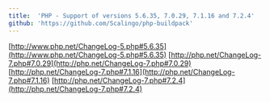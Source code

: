 ```yaml
---
title:	'PHP - Support of versions 5.6.35, 7.0.29, 7.1.16 and 7.2.4'
github: 'https://github.com/Scalingo/php-buildpack'
---
```


[http://www.php.net/ChangeLog-5.php#5.6.35](http://www.php.net/ChangeLog-5.php#5.6.35)
[http://php.net/ChangeLog-7.php#7.0.29](http://php.net/ChangeLog-7.php#7.0.29)
[http://php.net/ChangeLog-7.php#7.1.16](http://php.net/ChangeLog-7.php#7.1.16)
[http://php.net/ChangeLog-7.php#7.2.4](http://php.net/ChangeLog-7.php#7.2.4)
